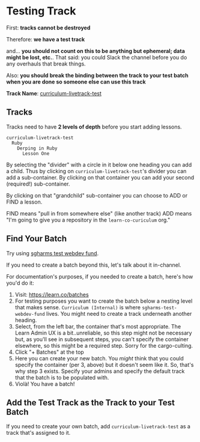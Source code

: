 # Testing Track

First: **tracks cannot be destroyed**

Therefore: **we have a test track**

and... **you should not count on this to be anything but ephemeral; data might
be lost, etc.**. That said: you could Slack the channel before you do any
overhauls that break things.

Also: **you should break the binding between the track to your test batch when
you are done so someone else can use this track**

**Track Name**: [curriculum-livetrack-test][test]

[test]: https://learn.co/curriculum/tracks/32272

## Tracks

Tracks need to have **2 levels of depth** before you start adding lessons.

```text
curriculum-livetrack-test
  Ruby
    Derping in Ruby
      Lesson One
```

By selecting the "divider" with a circle in it below one heading you can
add a child. Thus by clicking on `curriculum-livetrack-test`'s divider
you can add a sub-container. By clicking on that container you can add
your second (required!) sub-container.

By clicking on that "grandchild" sub-container you can choose to ADD or 
FIND a lesson.

FIND means "pull in from somewhere else" (like another track) ADD means
"I'm going to give you a repository in the `learn-co-curiculum` org."

## Find Your Batch

Try using [sgharms test webdev fund](https://learn.co/batches/539).

If you need to create a batch beyond this, let's talk about it in-channel.

For documentation's purposes, if you needed to create a batch, here's how
you'd do it:

1. Visit: https://learn.co/batches
2. For testing purposes you want to create the batch below a nesting level
   that makes sense. `Curriculum (Internal)` is where `sgharms-test-webdev-fund`
   lives. You might need to create a track underneath another heading.
3. Select, from the left bar, the container that's most appropriate. The Learn
   Admin UX is a bit..unreliable, so this step might not be necessary but, as
   you'll see in subsequent steps, you can't specify the container elsewhere,
   so this might be a required step. Sorry for the cargo-culting.
4. Click "+ Batches" at the top
5. Here you can create your new batch. You *might* think that you could specify
   the container (per 3, above) but it doesn't seem like it. So, that's why 
   step 3 exists. Specify your admins and specify the default track that the
   batch is to be populated with.
6. Viol&agrave;! You have a batch!
## Add the Test Track as the Track to your Test Batch

If you need to create your own batch, add `curriculum-livetrack-test` as a
track that's assigned to it.
